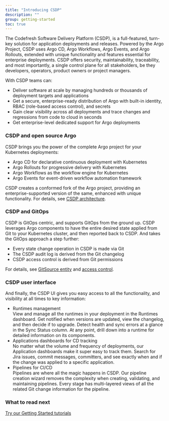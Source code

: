 ```yaml
---
title: "Introducing CSDP"
description: ""
group: getting-started
toc: true
---
```

The Codefresh Software Delivery Platform (CSDP), is a full-featured, turn-key solution for application deployments and releases. Powered by the Argo Project, CSDP uses Argo CD, Argo Workflows, Argo Events, and Argo Rollouts, extended with unique functionality and features essential for enterprise deployments. CSDP offers security, maintainability, traceability, and most importantly, a single control plane for all stakeholders, be they developers, operators, product owners or project managers.
 
With CSDP teams can:
 
* Deliver software at scale by managing hundreds or thousands of deployment targets and applications
* Get a secure, enterprise-ready distribution of Argo with built-in identity, RBAC (role-based access control), and secrets
* Gain clear visibility across all deployments and trace changes and regressions from code to cloud in seconds
* Get enterprise-level dedicated support for Argo deployments
 
### CSDP and open source Argo
CSDP brings you the power of the complete Argo project for your Kubernetes deployments:  

* Argo CD for declarative continuous deployment with Kubernetes
* Argo Rollouts for progressive delivery with Kubernetes
* Argo Workflows as the workflow engine for Kubernetes
* Argo Events for event-driven workflow automation framework

CSDP creates a conformed fork of the Argo project, providing an enterprise-supported version of the same, enhanced with unique functionality.
For details, see [CSDP architecture](({{site.baseurl}}/docs/getting-started/architecture/)).

 
### CSDP and GitOps
CSDP is GitOps centric, and supports GitOps from the ground up. CSDP leverages Argo components to have the entire desired state applied from Git to your Kubernetes cluster, and then reported back to CSDP.  And takes the GitOps approach a step further:  

* Every state change operation in CSDP is made via Git  
* The CSDP audit log is derived from the Git changelog  
* CSDP access control is derived from Git permissions  

For details, see [GitSource entity]({{site.baseurl}}/docs/getting-started/entity-model) and [access control]({{site.baseurl}}/docs/administration/access-control).
 
### CSDP user interface
And finally, the CSDP UI gives you easy access to all the functionality, and visibility at all times to key information:  

* Runtimes management  
  View and manage all the runtimes in your deployment in the Runtimes dashboard. Get notified when versions are updated, view the changelog, and then decide if to upgrade. Detect health and sync errors at a glance in the Sync Status column. At any point, drill down into a runtime for detailed information on its components.
* Applications dashboards for CD tracking  
  No matter what the volume and frequency of deployments, our Application dashboards make it super easy to track them. Search for Jira issues, commit messages, committers, and see exactly when and if the change was applied to a specific application. 
* Pipelines for CI/CD  
  Pipelines are where all the magic happens in CSDP. Our pipeline creation wizard removes the complexity when creating, validating, and maintaining pipelines. Every stage has multi-layered views of all the related Git change information for the pipeline.  

### What to read next
[Try our Getting Started tutorials]()


